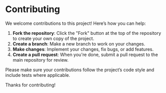 # Contributing

We welcome contributions to this project! Here’s how you can help:

1. **Fork the repository**: Click the "Fork" button at the top of the repository to create your own copy of the project.
2. **Create a branch**: Make a new branch to work on your changes.
3. **Make changes**: Implement your changes, fix bugs, or add features.
4. **Create a pull request**: When you're done, submit a pull request to the main repository for review.

Please make sure your contributions follow the project’s code style and include tests where applicable.

Thanks for contributing!
